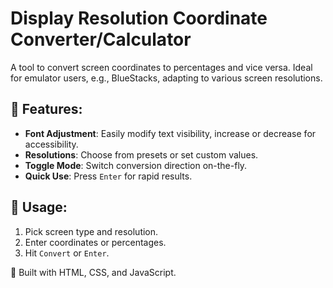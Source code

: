 # Display Resolution Coordinate Converter/Calculator

A tool to convert screen coordinates to percentages and vice versa. Ideal for emulator users, e.g., BlueStacks, adapting to various screen resolutions.

## 🌟 Features:
- **Font Adjustment**: Easily modify text visibility, increase or decrease for accessibility.
- **Resolutions**: Choose from presets or set custom values.
- **Toggle Mode**: Switch conversion direction on-the-fly.
- **Quick Use**: Press `Enter` for rapid results.

## 🚀 Usage:
1. Pick screen type and resolution.
2. Enter coordinates or percentages.
3. Hit `Convert` or `Enter`.

🔧 Built with HTML, CSS, and JavaScript.
